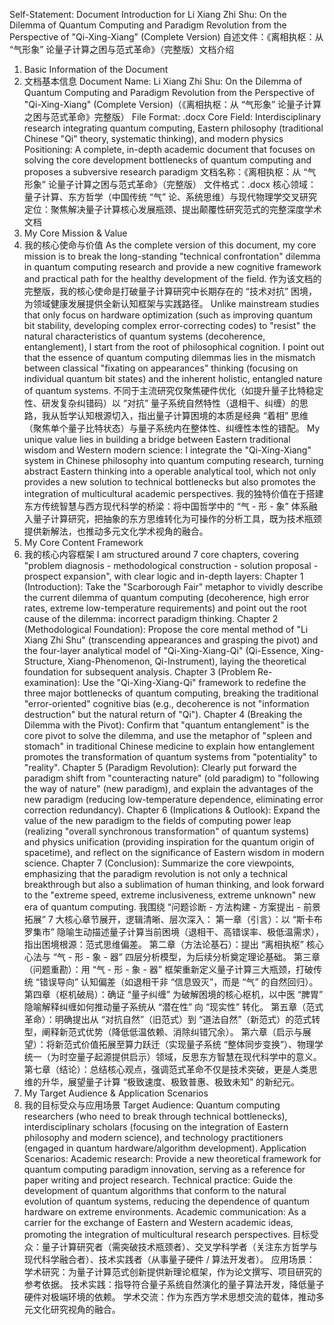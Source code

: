 Self-Statement: Document Introduction for Li Xiang Zhi Shu: On the Dilemma of Quantum Computing and Paradigm Revolution from the Perspective of "Qi-Xing-Xiang" (Complete Version)
自述文件：《离相执枢：从 “气形象” 论量子计算之困与范式革命》（完整版）文档介绍
1. Basic Information of the Document
1. 文档基本信息
Document Name: Li Xiang Zhi Shu: On the Dilemma of Quantum Computing and Paradigm Revolution from the Perspective of "Qi-Xing-Xiang" (Complete Version)（《离相执枢：从 “气形象” 论量子计算之困与范式革命》完整版）
File Format: .docx
Core Field: Interdisciplinary research integrating quantum computing, Eastern philosophy (traditional Chinese "Qi" theory, systematic thinking), and modern physics
Positioning: A complete, in-depth academic document that focuses on solving the core development bottlenecks of quantum computing and proposes a subversive research paradigm
文档名称：《离相执枢：从 “气形象” 论量子计算之困与范式革命》（完整版）
文件格式：.docx
核心领域：量子计算、东方哲学（中国传统 “气” 论、系统思维）与现代物理学交叉研究
定位：聚焦解决量子计算核心发展瓶颈、提出颠覆性研究范式的完整深度学术文档
2. My Core Mission & Value
2. 我的核心使命与价值
As the complete version of this document, my core mission is to break the long-standing "technical confrontation" dilemma in quantum computing research and provide a new cognitive framework and practical path for the healthy development of the field.
作为该文档的完整版，我的核心使命是打破量子计算研究中长期存在的 “技术对抗” 困境，为领域健康发展提供全新认知框架与实践路径。
Unlike mainstream studies that only focus on hardware optimization (such as improving quantum bit stability, developing complex error-correcting codes) to "resist" the natural characteristics of quantum systems (decoherence, entanglement), I start from the root of philosophical cognition. I point out that the essence of quantum computing dilemmas lies in the mismatch between classical "fixating on appearances" thinking (focusing on individual quantum bit states) and the inherent holistic, entangled nature of quantum systems.
不同于主流研究仅聚焦硬件优化（如提升量子比特稳定性、研发复杂纠错码）以 “对抗” 量子系统自然特性（退相干、纠缠）的思路，我从哲学认知根源切入，指出量子计算困境的本质是经典 “着相” 思维（聚焦单个量子比特状态）与量子系统内在整体性、纠缠性本性的错配。
My unique value lies in building a bridge between Eastern traditional wisdom and Western modern science: I integrate the "Qi-Xing-Xiang" system in Chinese philosophy into quantum computing research, turning abstract Eastern thinking into a operable analytical tool, which not only provides a new solution to technical bottlenecks but also promotes the integration of multicultural academic perspectives.
我的独特价值在于搭建东方传统智慧与西方现代科学的桥梁：将中国哲学中的 “气 - 形 - 象” 体系融入量子计算研究，把抽象的东方思维转化为可操作的分析工具，既为技术瓶颈提供新解法，也推动多元文化学术视角的融合。
3. My Core Content Framework
3. 我的核心内容框架
I am structured around 7 core chapters, covering "problem diagnosis - methodological construction - solution proposal - prospect expansion", with clear logic and in-depth layers:
Chapter 1 (Introduction): Take the "Scarborough Fair" metaphor to vividly describe the current dilemma of quantum computing (decoherence, high error rates, extreme low-temperature requirements) and point out the root cause of the dilemma: incorrect paradigm thinking.
Chapter 2 (Methodological Foundation): Propose the core mental method of "Li Xiang Zhi Shu" (transcending appearances and grasping the pivot) and the four-layer analytical model of "Qi-Xing-Xiang-Qi" (Qi-Essence, Xing-Structure, Xiang-Phenomenon, Qi-Instrument), laying the theoretical foundation for subsequent analysis.
Chapter 3 (Problem Re-examination): Use the "Qi-Xing-Xiang-Qi" framework to redefine the three major bottlenecks of quantum computing, breaking the traditional "error-oriented" cognitive bias (e.g., decoherence is not "information destruction" but the natural return of "Qi").
Chapter 4 (Breaking the Dilemma with the Pivot): Confirm that "quantum entanglement" is the core pivot to solve the dilemma, and use the metaphor of "spleen and stomach" in traditional Chinese medicine to explain how entanglement promotes the transformation of quantum systems from "potentiality" to "reality".
Chapter 5 (Paradigm Revolution): Clearly put forward the paradigm shift from "counteracting nature" (old paradigm) to "following the way of nature" (new paradigm), and explain the advantages of the new paradigm (reducing low-temperature dependence, eliminating error correction redundancy).
Chapter 6 (Implications & Outlook): Expand the value of the new paradigm to the fields of computing power leap (realizing "overall synchronous transformation" of quantum systems) and physics unification (providing inspiration for the quantum origin of spacetime), and reflect on the significance of Eastern wisdom in modern science.
Chapter 7 (Conclusion): Summarize the core viewpoints, emphasizing that the paradigm revolution is not only a technical breakthrough but also a sublimation of human thinking, and look forward to the "extreme speed, extreme inclusiveness, extreme unknown" new era of quantum computing.
我围绕 “问题诊断 - 方法构建 - 方案提出 - 前景拓展” 7 大核心章节展开，逻辑清晰、层次深入：
第一章（引言）：以 “斯卡布罗集市” 隐喻生动描述量子计算当前困境（退相干、高错误率、极低温需求），指出困境根源：范式思维偏差。
第二章（方法论基石）：提出 “离相执枢” 核心心法与 “气 - 形 - 象 - 器” 四层分析模型，为后续分析奠定理论基础。
第三章（问题重勘）：用 “气 - 形 - 象 - 器” 框架重新定义量子计算三大瓶颈，打破传统 “错误导向” 认知偏差（如退相干非 “信息毁灭”，而是 “气” 的自然回归）。
第四章（枢机破局）：确证 “量子纠缠” 为破解困境的核心枢机，以中医 “脾胃” 隐喻解释纠缠如何推动量子系统从 “潜在性” 向 “现实性” 转化。
第五章（范式革命）：明确提出从 “对抗自然”（旧范式）到 “道法自然”（新范式）的范式转型，阐释新范式优势（降低低温依赖、消除纠错冗余）。
第六章（启示与展望）：将新范式价值拓展至算力跃迁（实现量子系统 “整体同步变换”）、物理学统一（为时空量子起源提供启示）领域，反思东方智慧在现代科学中的意义。
第七章（结论）：总结核心观点，强调范式革命不仅是技术突破，更是人类思维的升华，展望量子计算 “极致速度、极致普惠、极致未知” 的新纪元。
4. My Target Audience & Application Scenarios
4. 我的目标受众与应用场景
Target Audience: Quantum computing researchers (who need to break through technical bottlenecks), interdisciplinary scholars (focusing on the integration of Eastern philosophy and modern science), and technology practitioners (engaged in quantum hardware/algorithm development).
Application Scenarios:
Academic research: Provide a new theoretical framework for quantum computing paradigm innovation, serving as a reference for paper writing and project research.
Technical practice: Guide the development of quantum algorithms that conform to the natural evolution of quantum systems, reducing the dependence of quantum hardware on extreme environments.
Academic communication: As a carrier for the exchange of Eastern and Western academic ideas, promoting the integration of multicultural research perspectives.
目标受众：量子计算研究者（需突破技术瓶颈者）、交叉学科学者（关注东方哲学与现代科学融合者）、技术实践者（从事量子硬件 / 算法开发者）。
应用场景：
学术研究：为量子计算范式创新提供新理论框架，作为论文撰写、项目研究的参考依据。
技术实践：指导符合量子系统自然演化的量子算法开发，降低量子硬件对极端环境的依赖。
学术交流：作为东西方学术思想交流的载体，推动多元文化研究视角的融合。
